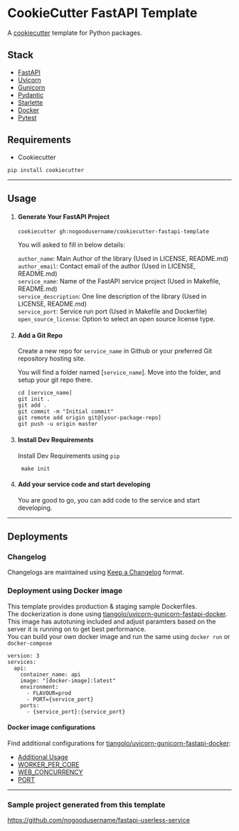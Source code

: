 # CookieCutter FastAPI Template

A [cookiecutter](https://cookiecutter.readthedocs.io/en/1.7.2/README.html) template for Python packages.

## Stack
* [FastAPI](https://fastapi.tiangolo.com/)
* [Uvicorn](https://www.uvicorn.org/)
* [Gunicorn](https://gunicorn.org/)
* [Pydantic](https://pydantic-docs.helpmanual.io/)
* [Starlette](https://www.starlette.io/)
* [Docker](https://www.docker.com/)
* [Pytest](https://docs.pytest.org/en/latest/)


## Requirements
- Cookiecutter

```
pip install cookiecutter
```
---

## Usage

1. #### Generate Your FastAPI Project
   ```
   cookiecutter gh:nogoodusername/cookiecutter-fastapi-template
   ```

   You will asked to fill in below details:

   `author_name`: Main Author of the library (Used in LICENSE, README.md)   
   `author_email`: Contact email of the author (Used in LICENSE, README.md)      
   `service_name`: Name of the FastAPI service project (Used in Makefile, README.md)   
   `service_description`: One line description of the library (Used in LICENSE, README.md)   
   `service_port`: Service run port (Used in Makefile and Dockerfile)     
   `open_source_license`: Option to select an open source license type.   

2. #### Add a Git Repo
   Create a new repo for `service_name` in Github or your preferred Git repository hosting site. 

   You will find a folder named [`service_name`]. Move into the folder, and setup your git repo there.

   ```
   cd [service_name]
   git init .
   git add .
   git commit -m "Initial commit"
   git remote add origin git@[your-package-repo]
   git push -u origin master
   ```

3. #### Install Dev Requirements
   Install Dev Requirements using `pip`

   ```
    make init
   ```

4. #### Add your service code and start developing
   You are good to go, you can add code to the service and start developing.
---

## Deployments

### Changelog
Changelogs are maintained using [Keep a Changelog](https://keepachangelog.com/en/1.0.0/) format.

### Deployment using Docker image
This template provides production & staging sample Dockerfiles.   
The dockerization is done using [tiangolo/uvicorn-gunicorn-fastapi-docker](https://github.com/tiangolo/uvicorn-gunicorn-fastapi-docker). This image has autotuning included and adjust paramters based on the server it is running on to get best performance.   
You can build your own docker image and run the same using `docker run` or `docker-compose`

```
version: 3
services:
  api:
    container_name: api
    image: "[docker-image]:latest"
    environment:
      - FLAVOUR=prod 
      - PORT={service_port}
    ports:
      - {service_port}:{service_port}
```

#### Docker image configurations

Find additional configurations for [tiangolo/uvicorn-gunicorn-fastapi-docker](https://github.com/tiangolo/uvicorn-gunicorn-fastapi-docker):    
* [Additional Usage](https://github.com/tiangolo/uvicorn-gunicorn-fastapi-docker#advanced-usage)
* [WORKER_PER_CORE](https://github.com/tiangolo/uvicorn-gunicorn-fastapi-docker#workers_per_core)
* [WEB_CONCURRENCY](https://github.com/tiangolo/uvicorn-gunicorn-fastapi-docker#web_concurrency)
* [PORT](https://github.com/tiangolo/uvicorn-gunicorn-fastapi-docker#port)

---

### Sample project generated from this template
https://github.com/nogoodusername/fastapi-userless-service